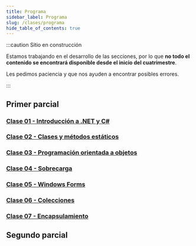 ```yaml
---
title: Programa
sidebar_label: Programa
slug: /clases/programa
hide_table_of_contents: true
---
```


:::caution Sitio en construcción

Estamos trabajando en el desarrollo de las secciones, por lo que **no todo el contenido se encontrará disponible desde el inicio del cuatrimestre**.

Les pedimos paciencia y que nos ayuden a encontrar posibles errores.

:::

## Primer parcial
### [Clase 01 - Introducción a .NET y C#](./01-introduccion/indice.md)

### [Clase 02 - Clases y métodos estáticos](./02-estaticos/indice.md)

### [Clase 03 - Programación orientada a objetos](./03-objetos/indice.md)

### [Clase 04 - Sobrecarga](./04-sobrecarga/indice.md)

### [Clase 05 - Windows Forms](./05-forms/indice.md)

### [Clase 06 - Colecciones](./06-colecciones/indice.md)

### [Clase 07 - Encapsulamiento](./07-encapsulamiento/indice.md)

[//]: # "### [Clase 08 - Herencia.](./08-herencia/indice.md)"
 
[//]: # "### [Clase 09 - Polimorfismo.](./09-polimorfismo/indice.md)"

[//]: # "### [Clase 10 - Clases y métodos abstractos.](./10-abstract/indice.md)"

## Segundo parcial
[//]: # "### [Clase 11 - Excepciones.](./11-excepciones/indice.md)"

[//]: # "### [Clase 12 - Pruebas unitarias.](./12-testing/indice.md)"

[//]: # "### [Clase 13 - Tipos Genéricos.](./13-generics/indice.md)"

[//]: # "### [Clase 14 - Interfaces.](./14-interfaces/indice.md)"

[//]: # "### [Clase 15 - Archivos y Serialización.](./15-serializacion/indice.md)"

[//]: # "### [Clase 16 - Introducción a SQL.](./16-sql/indice.md)"

[//]: # "### [Clase 17 - Conexión a bases de datos.](./17-databases/indice.md)"

[//]: # "### [Clase 18 - Delegados y expresiones lambda.](./18-delegados/indice.md)"

[//]: # "### [Clase 19 - Programación multi-hilo y concurrencia.](./19-concurrencia/indice.md)"

[//]: # "### [Clase 20 - Eventos.](./20-eventos/indice.md)"

[//]: # "### [Clase 21 - Métodos de extensión](./21-otros/indice.md)"

[//]: # "### [Clase Extra - Introducción a la programación web] (../01-introduccion/indice.md)"